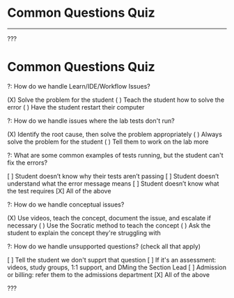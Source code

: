 # Common Questions Quiz
---

???

# Common Questions Quiz

?: How do we handle Learn/IDE/Workflow Issues?

(X) Solve the problem for the student
( ) Teach the student how to solve the error 
( ) Have the student restart their computer

?: How do we handle issues where the lab tests don't run?

(X) Identify the root cause, then solve the problem appropriately
( ) Always solve the problem for the student
( ) Tell them to work on the lab more 

?: What are some common examples of tests running, but the student can't fix the errors?

[ ] Student doesn’t know why their tests aren’t passing
[ ] Student doesn’t understand what the error message means
[ ] Student doesn’t know what the test requires
[X] All of the above

?: How do we handle conceptual issues?

(X) Use videos, teach the concept, document the issue, and escalate if necessary
( ) Use the Socratic method to teach the concept
( ) Ask the student to explain the concept they're struggling with

?: How do we handle unsupported questions? (check all that apply)

[ ] Tell the student we don't supprt that question
[ ] If it's an assessment: videos, study groups, 1:1 support, and DMing the Section Lead
[ ] Admission or billing: refer them to the admissions department
[X] All of the above

???
